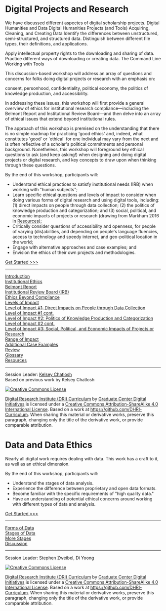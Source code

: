 
# Digital Projects and Research 


We have discussed different aspectes of digital scholarship projects. 
Digital Humanities and Data
Digital Humanities Projects (and Tools)
Acquiring, Cleaning, and Creating Data
Identify the differences between unstructured, semi-structured, and structured data.
Distinguish between different file types, their definitions, and applications.

Apply intellectual property rights to the downloading and sharing of data.
Practice different ways of downloading or creating data.
The Command Line
Working with Tools 


This discussion-based workshop will address an array of questions and concerns for folks doing digital projects or research with an emphasis on:

consent, personhood, confidentiality, political economy, the politics of knowledge production, and accessibility. 


In addressing these issues, this workshop will first provide a general overview of ethics for institutional research compliance—including the Belmont Report and Institutional Review Board—and then delve into an array of ethical issues that extend beyond institutional rules.

The approach of this workshop is premised on the understanding that there is no simple roadmap for practicing 'good ethics' and, indeed, what constitutes 'good' or 'ethical' for one individual may vary from the next and is often reflective of a scholar's political commitments and personal background.  Nonetheless, this workshop will foreground key ethical questions to ask (and keep asking!) when designing and doing digital projects or digital research, and key concepts to draw upon when thinking through these questions.

By the end of this workshop, participants will:

- Understand ethical practices to satisfy institutional needs (IRB) when working with "human subjects";
- Learn specific ethical questions and levels of impact to consider when doing various forms of digital research and using digital tools, including: (1) direct impacts on people through data collection; (2) the politics of knowledge production and categorization; and (3) social, political, and economic impacts of projects or research (drawing from Markham 2016 in [Resources](sections/resources.md));
- Critically consider questions of accessibility and openness, for people of varying (dis)abilities, and depending on people's language fluencies, access to technology and speedy internet, and geo-political location in the world; 
- Engage with alternative approaches and case examples; and
- Envision the ethics of their own projects and methodologies.



[Get Started >>>](sections/introduction.md)

-----

[Introduction](sections/introduction.md)  
[Institutional Ethics](sections/institutional.md)  
[Belmont Report](sections/belmont.md)  
[Institutional Review Board (IRB)](sections/irb.md)  
[Ethics Beyond Compliance](sections/beyond.md)  
[Levels of Impact](sections/levelsimpact.md)  
[Level of Impact #1: Direct Impacts on People through Data Collection](sections/impact1.md)  
[Level of Impact #1 cont.](sections/impact1cont.md)  
[Level of Impact #2: Politics of Knowledge Production and Categorization](sections/impact2.md)  
[Level of Impact #2 cont.](sections/impact2cont.md)  
[Level of Impact #3: Social, Political, and Economic Impacts of Projects or Research](sections/impact3.md)  
[Range of Impact](sections/range.md)  
[Additional Case Examples](sections/cases.md)  
[Review](sections/review.md)  
[Glossary](sections/glossary.md)  
[Resources](sections/resources.md)  

-----

Session Leader: [Kelsey Chatlosh](https://commons.gc.cuny.edu/members/kelseychatlosh/)  
Based on previous work by Kelsey Chatlosh  

[![Creative Commons License](https://i.creativecommons.org/l/by-sa/4.0/88x31.png)](http://creativecommons.org/licenses/by-sa/4.0/)

[Digital Research Institute (DRI) Curriculum](http://purl.org/dc/terms/) by [Graduate Center Digital Initiatives](https://gcdi.commons.gc.cuny.edu/) is licensed under a [Creative Commons Attribution-ShareAlike 4.0 International License](http://creativecommons.org/licenses/by-sa/4.0/). Based on a work at <https://github.com/DHRI-Curriculum>. When sharing this material or derivative works, preserve this paragraph, changing only the title of the derivative work, or provide comparable attribution.



# Data and Data Ethics

Nearly all digital work requires dealing with data. This work has a craft to it, as well as an ethical dimension. 

By the end of this workshop, participants will:

- Understand the stages of data analysis.
- Experience the difference between proprietary and open data formats.
- Become familiar with the specific requirements of "high quality data."
- Have an understanding of potential ethical concerns around working with different types of data and analysis.

[Get Started >>>](sections/forms.md)  

-----

[Forms of Data](sections/forms.md)  
[Stages of Data](sections/stages.md)  
[More Stages](sections/cleaned.md)  
[Discussion](sections/discussion.md)

-----

Session Leader: Stephen Zweibel, Di Yoong

[![Creative Commons License](https://i.creativecommons.org/l/by-sa/4.0/88x31.png)](http://creativecommons.org/licenses/by-sa/4.0/)

[Digital Research Institute (DRI) Curriculum](http://purl.org/dc/terms/) by [Graduate Center Digital Initiatives](https://gcdi.commons.gc.cuny.edu/) is licensed under a [Creative Commons Attribution-ShareAlike 4.0 International License](http://creativecommons.org/licenses/by-sa/4.0/). Based on a work at <https://github.com/DHRI-Curriculum>. When sharing this material or derivative works, preserve this paragraph, changing only the title of the derivative work, or provide comparable attribution.
